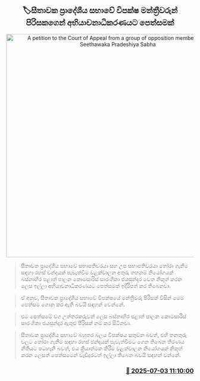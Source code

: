 <p align='center'><b><h2 align='center' title='A petition to the Court of Appeal from a group of opposition members of the Seethawaka Pradeshiya Sabha'>🏷සීතාවක ප්‍රාදේශීය සභාවේ විපක්ෂ මන්ත්‍රීවරුන් පිරිසකගෙන් අභියාචනාධිකරණයට පෙත්සමක්</h2></b></p>
<p align='center'><img src='https://helakuru.sgp1.cdn.digitaloceanspaces.com/esana/images/lib/court-2.jpg' width='600' alt='A petition to the Court of Appeal from a group of opposition members of the Seethawaka Pradeshiya Sabha'></p>

> සීතාවක ප්‍රාදේශීය සභාවේ සභාපතිවරයා සහ උප සභාපතිවරයා තෝරා ගැනීම සඳහා රහස් චන්දයක් පැවැත්වීම වළක්වාලන අතුරු තහනම් නියෝගයක් බස්නාහිර පළාත් පාලන කොමසාරිස් සාරංගිකා ජයසුන්දර වෙත නිකුත් කරන ලෙස ඉල්ලා අභියාචනාධිකරණයට පෙත්සමක් ඉදිරිපත් කර තිබෙනවා.

> ඒ අනුව, සීතාවක ප්‍රාදේශීය සභාවේ විපක්ෂයේ මන්ත්‍රීවරු පිරිසක් විසින් මෙම පෙත්සම ගොනු කර ඇති බවයි සඳහන් වෙන්නේ.

> එම පෙත්සමේ වග උත්තරකරුවන් ලෙස බස්නාහිර පළාත් පාලන කොමසාරිස් සාරංගිකා ජයසුන්දර ඇතුළු පිරිසක් නම් කර සිටිනවා.

> සීතාවක ප්‍රාදේශීය සභාවේ බහුතර බලය විපක්ෂය සතුවන බවත්, එහි තනතුරු වලට තෝරා ගැනීම සඳහා රහස් ඡන්දයක් පැවැත්වීමට ගෙන තිබෙන තීරණය නීතියට පටහැනි බවත්, එය ක්‍රියාත්මක කිරීම වළක්වාලන නියෝගයක් නිකුත් කරන ලෙසත් පෙත්සමෙන් වැඩිදුරටත් ඉල්ලා තිබෙන බවයි සඳහන් වන්නේ.



<h3 align='right'><a href='https://www.helakuru.lk/esana/p/111543/'>📅 2025-07-03 11:10:00</a></h3>
